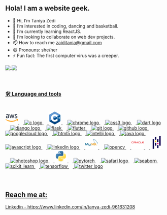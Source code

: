 ## Hola! I am a website geek.

- 👋 Hi, I’m Taniya Zedi
- 👀 I’m interested in coding, dancing and basketball.
- 🌱 I’m currently learning ReactJS.
- 💞️ I’m looking to collaborate on web dev projects.
- 📫 How to reach me zaiditania@gmail.com 
- 😄 Pronouns: she/her
- ⚡ Fun fact: The first computer virus was a creeper.

<div>
  <a href="https://github.com/tanyazedi">
   <img align="center" height="170" src="https://github-readme-stats.vercel.app/api/top-langs/?username=tanyazedi&layout=compact&langs_count=16&theme=dracula"/>
  <img align="center" src="https://github-readme-stats.vercel.app/api?username=tanyazedi&show_icons=true&theme=dracula&include_all_commits=true&count_private=true&hide=issues"/>
</div>
    
###

<br clear="both">

<h3 align="left">🛠 Language and tools</h3>

###

<br clear="both">

<div align="left"> 
<img src="https://raw.githubusercontent.com/devicons/devicon/master/icons/amazonwebservices/amazonwebservices-original-wordmark.svg" alt="aws" height="40" />
<img width="12" />
<img src="https://cdn.jsdelivr.net/gh/devicons/devicon/icons/c/c-original.svg" height="40" alt="c logo" />
<img width="12" />
<img src="https://raw.githubusercontent.com/devicons/devicon/master/icons/cplusplus/cplusplus-original.svg" alt="cplusplus" height="40"/>
<img width="12" />
<img src="https://cdn.jsdelivr.net/gh/devicons/devicon/icons/chrome/chrome-original.svg" height="40" alt="chrome logo" />
<img width="12" />
<img src="https://cdn.jsdelivr.net/gh/devicons/devicon/icons/css3/css3-original.svg" height="40" alt="css3 logo" />
<img width="12" />
<img src="https://cdn.jsdelivr.net/gh/devicons/devicon/icons/dart/dart-original.svg" height="40" alt="dart logo" />
<img width="12" />
<img src="https://cdn.jsdelivr.net/gh/devicons/devicon/icons/django/django-plain.svg" height="40" alt="django logo" />
<img width="12" />
<img src="https://www.vectorlogo.zone/logos/pocoo_flask/pocoo_flask-icon.svg" alt="flask" height="40"/>
<img width="12" />
<img src="https://www.vectorlogo.zone/logos/flutterio/flutterio-icon.svg" alt="flutter" height="40"/>
<img width="12"/>
<img src="https://cdn.jsdelivr.net/gh/devicons/devicon/icons/git/git-original.svg" height="40" alt="git logo" />
<img width="12" />
<img src="https://cdn.jsdelivr.net/gh/devicons/devicon/icons/github/github-original.svg" height="40" alt="github logo" />
<img width="12" />
<img src="https://cdn.jsdelivr.net/gh/devicons/devicon/icons/googlecloud/googlecloud-original.svg" height="40" alt="googlecloud logo" />
<img width="12" />
<img src="https://cdn.jsdelivr.net/gh/devicons/devicon/icons/html5/html5-original.svg" height="40" alt="html5 logo" />
<img width="12" />
<img src="https://cdn.jsdelivr.net/gh/devicons/devicon/icons/intellij/intellij-original.svg" height="40" alt="intellij logo" />
<img width="12" />
<img src="https://cdn.jsdelivr.net/gh/devicons/devicon/icons/java/java-original.svg" height="40" alt="java logo" />
<img width="12" />
<img src="https://cdn.jsdelivr.net/gh/devicons/devicon/icons/javascript/javascript-original.svg" height="40" alt="javascript logo" />
<img width="12" />
<img src="https://cdn.jsdelivr.net/gh/devicons/devicon/icons/linkedin/linkedin-original.svg" height="40" alt="linkedin logo" />
<img width="12" />
<img src="https://raw.githubusercontent.com/devicons/devicon/master/icons/mysql/mysql-original-wordmark.svg" alt="mysql" height="40"/>
<img width="12"/>
<img src="https://www.vectorlogo.zone/logos/opencv/opencv-icon.svg" alt="opencv" height="40"/>
<img width="12"/>
<img src="https://raw.githubusercontent.com/devicons/devicon/master/icons/oracle/oracle-original.svg" alt="oracle" height="40"/>
<img width="12"/>
<img src="https://raw.githubusercontent.com/devicons/devicon/2ae2a900d2f041da66e950e4d48052658d850630/icons/pandas/pandas-original.svg" alt="pandas" height="40"/>
<img width="12"/>
<img src="https://cdn.jsdelivr.net/gh/devicons/devicon/icons/photoshop/photoshop-plain.svg" height="40" alt="photoshop logo" />
<img width="12" />
<img src="https://raw.githubusercontent.com/devicons/devicon/master/icons/python/python-original.svg" alt="python" height="40"/>
<img width="12"/>
<img src="https://www.vectorlogo.zone/logos/pytorch/pytorch-icon.svg" alt="pytorch" height="40"/>
<img width="12"/>
<img src="https://cdn.jsdelivr.net/gh/devicons/devicon/icons/safari/safari-original.svg" height="40" alt="safari logo" />
<img width="12" />
<img src="https://seaborn.pydata.org/_images/logo-mark-lightbg.svg" alt="seaborn" height="40"/>
<img width="12"/>
<img src="https://upload.wikimedia.org/wikipedia/commons/0/05/Scikit_learn_logo_small.svg" alt="scikit_learn" height="40"/>
<img width="12"/>
<img src="https://www.vectorlogo.zone/logos/tensorflow/tensorflow-icon.svg" alt="tensorflow" height="40"/>
<img width="12"/>
<img src="https://cdn.jsdelivr.net/gh/devicons/devicon/icons/twitter/twitter-original.svg" height="40" alt="twitter logo" />
</div>

###

<br clear="both">

###

## Reach me at:
Linkedin - https://www.linkedin.com/in/tanya-zedi-961631208

